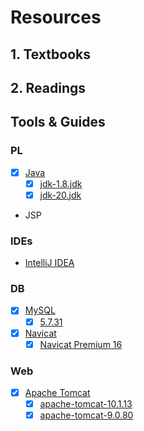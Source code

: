 # Resources

## 1. Textbooks

## 2. Readings

## Tools & Guides

### PL

-   [x] [Java](https://www.oracle.com/java/)
    -   [x] [jdk-1.8.jdk](https://www.oracle.com/java/technologies/downloads/#java8-mac)
    -   [x] [jdk-20.jdk](https://www.oracle.com/java/technologies/downloads/#jdk20-mac)
    
-   JSP

### IDEs

- [IntelliJ IDEA](https://www.jetbrains.com/idea/)

### DB

-   [x] [MySQL](https://www.mysql.com/)
    -   [x] [5.7.31](https://downloads.mysql.com/archives/community/)
    
-   [x] [Navicat](https://navicat.com/en/)
    -   [x] [Navicat Premium 16](https://www.navicat.com.cn/download/navicat-premium)

### Web

-   [x] [Apache Tomcat](https://tomcat.apache.org/)
    -   [x] [apache-tomcat-10.1.13](https://tomcat.apache.org/download-10.cgi)
    -   [x] [apache-tomcat-9.0.80](https://tomcat.apache.org/download-90.cgi)